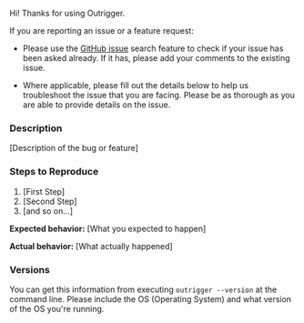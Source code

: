 Hi! Thanks for using Outrigger.

If you are reporting an issue or a feature request:

- Please use the [GitHub issue](https://github.com/yeolab/outrigger/issues)
  search feature to check if your issue has been asked already. If it has,
  please add your comments to the existing issue.

- Where applicable, please fill out the details below to help us troubleshoot
  the issue that you are facing. Please be as thorough as you are able to
  provide details on the issue.

### Description

[Description of the bug or feature]

### Steps to Reproduce

1. [First Step]
2. [Second Step]
3. [and so on...]

**Expected behavior:** [What you expected to happen]

**Actual behavior:** [What actually happened]

### Versions

You can get this information from executing `outrigger --version` at the
command line. Please include the OS (Operating System) and what version of
the OS you're running.
